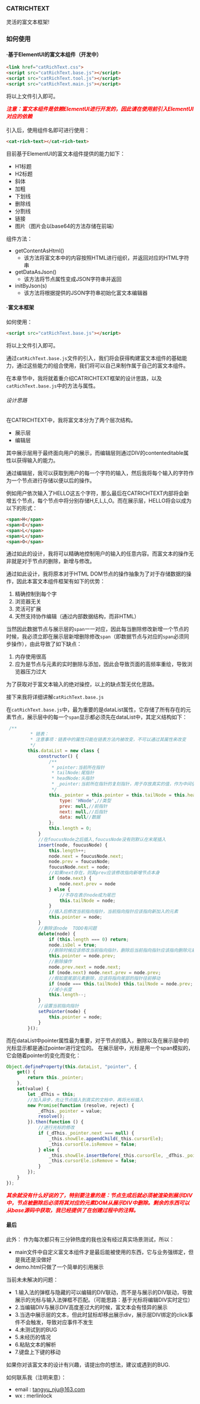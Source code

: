 <h3>CATRICHTEXT</h3> 
<p>
    灵活的富文本框架!
</p>

### 如何使用
#### ·基于ElementUI的富文本组件（开发中）
```HTML
<link href="catRichText.css">
<script src="catRichText.base.js"></script>
<script src="catRichText.tool.js"></script>
<script src="catRichText.main.js"></script>
```
将以上文件引入即可。


<html>
<strong><em style="color:red">注意：富文本组件是依赖ElementUI进行开发的，因此请在使用前引入ElementUI对应的依赖</em></strong>
</html>
<br>
<br>
引入后，使用组件名即可进行使用：

```HTML
<cat-rich-text></cat-rich-text>
```


目前基于ElementUI的富文本组件提供的能力如下：
- H1标题
- H2标题
- 斜体
- 加粗
- 下划线
- 删除线
- 分割线
- 链接
- 图片（图片会以base64的方法存储在前端）


组件方法：
- getContentAsHtml()
    - 该方法将富文本中的内容按照HTML进行组织，并返回对应的HTML字符串
- getDataAsJson()
    - 该方法将节点属性变成JSON字符串并返回
- initByJson(s)
    - 该方法将根据提供的JSON字符串初始化富文本编辑器

#### ·富文本框架
如何使用：
```HTML
<script src="catRichText.base.js"></script>
```
将以上文件引入即可。

通过`catRichText.base.js`文件的引入，我们将会获得构建富文本组件的基础能力，通过这些能力的组合使用，我们将可以自己来制作属于自己的富文本组件。

在本章节中，我将就着重介绍CATRICHTEXT框架的设计思路，以及`catRichText.base.js`中的方法与属性。
###### 设计思路
在CATRICHTEXT中，我将富文本分为了两个层次结构。
- 展示层
- 编辑层

其中展示层用于最终面向用户的展示，而编辑层则通过DIV的contenteditable属性以获得输入的能力。

通过编辑层，我可以获取到用户的每一个字符的输入，然后我将每个输入的字符作为一个节点进行存储以便以后的操作。

例如用户依次输入了HELLO这五个字符，那么最后在CATRICHTEXT内部将会新增五个节点，每个节点中将分别存储H,E,L,L,O。而在展示层，HELLO将会以成为以下的形式：
``` html
<span>H</span>
<span>E</span>
<span>L</span>
<span>L</span>
<span>O</span>
```


通过如此的设计，我将可以精确地控制用户的输入的任意内容。而富文本的操作无非就是对于节点的删除，新增与修改。

通过如此设计，我将原本对于HTML DOM节点的操作抽象为了对于存储数据的操作，因此本富文本组件框架有如下的优势：
1. 精确控制到每个字
2. 浏览器无关
3. 灵活可扩展
4. 天然支持协作编辑（通过内部数据结构，而非HTML）


当然因此数据节点与展示层的`span`一一对应，因此每当删除修改新增一个节点的时候，我必须立即在展示层新增删除修改`span`（即数据节点与对应的`span`必须同步操作），由此导致了如下缺点：
1. 内存使用很高
1. 应为是节点与元素的实时删除与添加，因此会导致页面的高频率重绘，导致浏览器压力过大

为了获取对于富文本输入的绝对操控，以上的缺点暂无优化思路。

接下来我将详细讲解`catRichText.base.js`

在`catRichText.base.js`中，最为重要的是dataList属性，它存储了所有存在的元素节点，展示层中的每一个`span`显示都必须先在dataList中，其定义结构如下：
```JavaScript
 /**
         * 链表：
         * 注意事项：链表中的属性只能在链表方法内被改变，不可以通过其属性来改变
         */
        this.dataList = new class {
            constructor() {
                /**
                 * pointer:当前所在指针
                 * tailNode:尾指针
                 * headNode:头指针
                 * _pointer:当前所在指针的复刻指针，用于存放真实的值，作为中间值
                 */
                this._pointer = this.pointer = this.tailNode = this.headNode = {
                    type: 'HNode',//类型
                    prev: null,//前指针
                    next: null,//后指针
                    data: null//数据
                };
                this.length = 0;
            }
            //在foucusNode之后插入,foucusNode没有则默认在末尾插入
            insert(node, foucusNode) {
                this.length++;
                node.next = foucusNode.next;
                node.prev = foucusNode;
                foucusNode.next = node;
                //如果next存在，则其prev应该修改指向新增节点本身
                if (node.next) {
                    node.next.prev = node
                } else {
                    //不存在表示node成为尾巴
                    this.tailNode = node;
                }
                //插入后修改当前指向指针，当前指向指针应该指向新加入的元素
                this.pointer = node;
            }
            //删除该node  TODO有问题
            delete(node) {
                if (this.length === 0) return;
                node.isDel = true;
                //删除时候应该修改当前指向指针，删除后当前指向指针应该指向删除元素的前面一个
                this.pointer = node.prev;
                //删除操作
                node.prev.next = node.next;
                if (node.next) node.next.prev = node.prev;
                //假如是尾部元素删除，应该将指向尾部的指针往前移动
                if (node === this.tailNode) this.tailNode = node.prev;
                //减小长度
                this.length--;
            }
            //设置当前指向指针
            setPointer(node) {
                this.pointer = node;
            }
        }();
```
而在dataList中pointer属性最为重要，对于节点的插入，删除以及在展示层中的光标显示都是通过pointer进行定位的。
在展示层中，光标是用一个span模拟的，它会随着pointer的变化而变化：
```JavaScript
Object.defineProperty(this.dataList, "pointer", {
    get() {
        return this._pointer;
    },
    set(value) {
        let _dThis = this;
        //加入异步，先让节点插入到真实的文档中，再将光标插入
        new Promise(function (resolve, reject) {
            _dThis._pointer = value;
            resolve();
        }).then(function () {
            //进行光标的修改
            if (_dThis._pointer.next === null) {
                _this.showEle.appendChild(_this.cursorEle);
                _this.cursorEle.isRemove = false;
            } else {
                _this.showEle.insertBefore(_this.cursorEle, _dThis._pointer.next.linkEle);
                _this.cursorEle.isRemove = false;
            }
        });
    }
});
```

<html>
<strong style="color:red"><em>其余就没有什么好说的了，特别要注意的是：节点生成后就必须被渲染到展示DIV中，节点被删除后必须将其对应的元素DOM从展示DIV中删除。剩余的东西可以从base源码中获取，我已经提供了在创建过程中的注释。
</em></strong>
</html>


#### 最后

此外：
作为每次都只有三分钟热度的我也没有经过真实场景测试，所以：
- main文件中自定义富文本组件才是最后能被使用的东西，它与业务强绑定，但是我还是没做好
- demo.html只做了一个简单的引用展示

当前未未解决的问题：
- 1.输入法的弹框与隐藏的可以编辑的DIV联动，而不是与展示的DIV联动，导致展示的光标与输入法弹框不匹配。（可能思路：基于光标将编辑DIV实时定位）
- 2.当编辑DIV与展示DIV高度差过大的时候，富文本会有怪异的展示
- 3.当选中展示层的文本，但此时鼠标却移出展示div，展示层DIV绑定的click事件不会触发，导致对应事件不发生
- 4.未测试到的BUG
- 5.未经历的情况
- 6.粘贴文本的解析
- 7.键盘上下键的移动

如果你对该富文本的设计有兴趣，请提出你的想法，建议或遇到的BUG.

如何联系我（注明来意）：
- email : tangyu_nju@163.com
- wx : merlinlock

